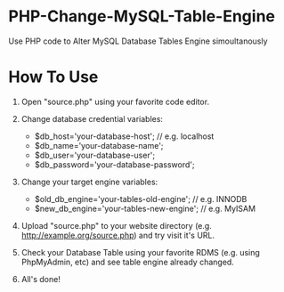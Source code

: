 # PHP-Change-MySQL-Table-Engine
Use PHP code to Alter MySQL Database Tables Engine simoultanously

# How To Use
1. Open "source.php" using your favorite code editor.
2. Change database credential variables:
    * $db_host='your-database-host'; // e.g. localhost
    * $db_name='your-database-name';
    * $db_user='your-database-user';
    * $db_password='your-database-password';  
   
3. Change your target engine variables:  
    * $old_db_engine='your-tables-old-engine'; // e.g. INNODB
    * $new_db_engine='your-tables-new-engine'; // e.g. MyISAM  
    
4. Upload "source.php" to your website directory (e.g. http://example.org/source.php) and try visit it's URL.  
5. Check your Database Table using your favorite RDMS (e.g. using PhpMyAdmin, etc) and see table engine already changed.  
6. All's done! 